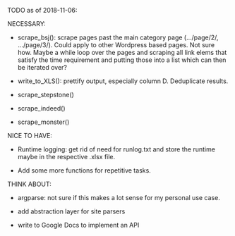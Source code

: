 TODO as of 2018-11-06:

NECESSARY:

- scrape_bsj(): scrape pages past the main category page (.../page/2/, .../page/3/). Could apply to other Wordpress based pages. Not sure how. Maybe a while loop over the pages and scraping all link elems that satisfy the time requirement and putting those into a list which can then be iterated over?

- write_to_XLS(): prettify output, especially column D. Deduplicate results.

- scrape_stepstone()

- scrape_indeed()

- scrape_monster()


NICE TO HAVE:

- Runtime logging: get rid of need for runlog.txt and store the runtime maybe in the respective .xlsx file.

- Add some more functions for repetitive tasks.

THINK ABOUT:

- argparse: not sure if this makes a lot sense for my personal use case.

- add abstraction layer for site parsers

- write to Google Docs to implement an API
